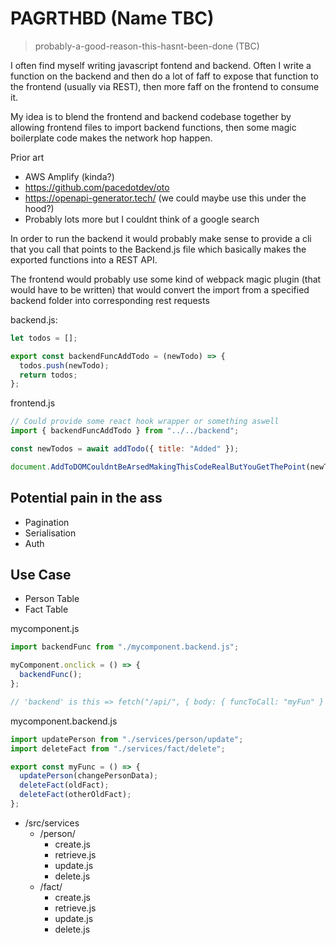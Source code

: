 # PAGRTHBD (Name TBC)

> probably-a-good-reason-this-hasnt-been-done (TBC)

I often find myself writing javascript fontend and backend. Often I write a function on the backend and then do a lot of faff to expose that function to the frontend (usually via REST), then more faff on the frontend to consume it.

My idea is to blend the frontend and backend codebase together by allowing frontend files to import backend functions, then some magic boilerplate code makes the network hop happen.

Prior art

- AWS Amplify (kinda?)
- https://github.com/pacedotdev/oto
- https://openapi-generator.tech/ (we could maybe use this under the hood?)
- Probably lots more but I couldnt think of a google search

In order to run the backend it would probably make sense to provide a cli that you call that points to the Backend.js file which basically makes the exported functions into a REST API.

The frontend would probably use some kind of webpack magic plugin (that would have to be written) that would convert the import from a specified backend folder into corresponding rest requests

backend.js:

```js
let todos = [];

export const backendFuncAddTodo = (newTodo) => {
  todos.push(newTodo);
  return todos;
};
```

frontend.js

```js
// Could provide some react hook wrapper or something aswell
import { backendFuncAddTodo } from "../../backend";

const newTodos = await addTodo({ title: "Added" });

document.AddToDOMCouldntBeArsedMakingThisCodeRealButYouGetThePoint(newTodos);
```

## Potential pain in the ass

- Pagination
- Serialisation
- Auth

## Use Case

- Person Table
- Fact Table

mycomponent.js

```js
import backendFunc from "./mycomponent.backend.js";

myComponent.onclick = () => {
  backendFunc();
};

// 'backend' is this => fetch("/api/", { body: { funcToCall: "myFun" } });
```

mycomponent.backend.js

```js
import updatePerson from "./services/person/update";
import deleteFact from "./services/fact/delete";

export const myFunc = () => {
  updatePerson(changePersonData);
  deleteFact(oldFact);
  deleteFact(otherOldFact);
};
```

- /src/services
  - /person/
    - create.js
    - retrieve.js
    - update.js
    - delete.js
  - /fact/
    - create.js
    - retrieve.js
    - update.js
    - delete.js

